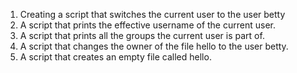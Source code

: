 1. Creating a script that switches the current user to the user betty
2. A script that prints the effective username of the current user.
3. A script that prints all the groups the current user is part of.
4. A script that changes the owner of the file hello to the user betty.
5. A script that creates an empty file called hello.
